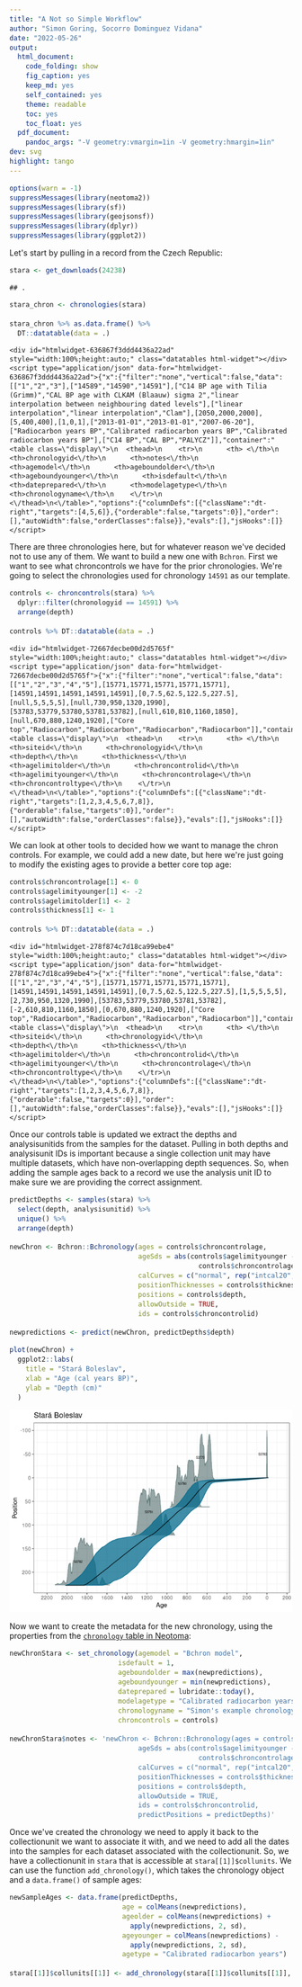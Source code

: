 ```yaml
---
title: "A Not so Simple Workflow"
author: "Simon Goring, Socorro Dominguez Vidana"
date: "2022-05-26"
output:
  html_document:
    code_folding: show
    fig_caption: yes
    keep_md: yes
    self_contained: yes
    theme: readable
    toc: yes
    toc_float: yes
  pdf_document:
    pandoc_args: "-V geometry:vmargin=1in -V geometry:hmargin=1in"
dev: svg
highlight: tango
---
```



```r
options(warn = -1)
suppressMessages(library(neotoma2))
suppressMessages(library(sf))
suppressMessages(library(geojsonsf))
suppressMessages(library(dplyr))
suppressMessages(library(ggplot2))
```

Let's start by pulling in a record from the Czech Republic:


```r
stara <- get_downloads(24238)
```

```
## .
```

```r
stara_chron <- chronologies(stara)

stara_chron %>% as.data.frame() %>% 
  DT::datatable(data = .)
```

```{=html}
<div id="htmlwidget-636867f3ddd4436a22ad" style="width:100%;height:auto;" class="datatables html-widget"></div>
<script type="application/json" data-for="htmlwidget-636867f3ddd4436a22ad">{"x":{"filter":"none","vertical":false,"data":[["1","2","3"],["14589","14590","14591"],["C14 BP age with Tilia (Grimm)","CAL BP age with CLKAM (Blaauw) sigma 2","linear interpolation between neighbouring dated levels"],["linear interpolation","linear interpolation","Clam"],[2050,2000,2000],[5,400,400],[1,0,1],["2013-01-01","2013-01-01","2007-06-20"],["Radiocarbon years BP","Calibrated radiocarbon years BP","Calibrated radiocarbon years BP"],["C14 BP","CAL BP","PALYCZ"]],"container":"<table class=\"display\">\n  <thead>\n    <tr>\n      <th> <\/th>\n      <th>chronologyid<\/th>\n      <th>notes<\/th>\n      <th>agemodel<\/th>\n      <th>ageboundolder<\/th>\n      <th>ageboundyounger<\/th>\n      <th>isdefault<\/th>\n      <th>dateprepared<\/th>\n      <th>modelagetype<\/th>\n      <th>chronologyname<\/th>\n    <\/tr>\n  <\/thead>\n<\/table>","options":{"columnDefs":[{"className":"dt-right","targets":[4,5,6]},{"orderable":false,"targets":0}],"order":[],"autoWidth":false,"orderClasses":false}},"evals":[],"jsHooks":[]}</script>
```

There are three chronologies here, but for whatever reason we've decided not to use any of them.  We want to build a new one with `Bchron`. First we want to see what chroncontrols we have for the prior chronologies. We're going to select the chronologies used for chronology `14591` as our template.  



```r
controls <- chroncontrols(stara) %>% 
  dplyr::filter(chronologyid == 14591) %>% 
  arrange(depth)

controls %>% DT::datatable(data = .)
```

```{=html}
<div id="htmlwidget-72667decbe00d2d5765f" style="width:100%;height:auto;" class="datatables html-widget"></div>
<script type="application/json" data-for="htmlwidget-72667decbe00d2d5765f">{"x":{"filter":"none","vertical":false,"data":[["1","2","3","4","5"],[15771,15771,15771,15771,15771],[14591,14591,14591,14591,14591],[0,7.5,62.5,122.5,227.5],[null,5,5,5,5],[null,730,950,1320,1990],[53783,53779,53780,53781,53782],[null,610,810,1160,1850],[null,670,880,1240,1920],["Core top","Radiocarbon","Radiocarbon","Radiocarbon","Radiocarbon"]],"container":"<table class=\"display\">\n  <thead>\n    <tr>\n      <th> <\/th>\n      <th>siteid<\/th>\n      <th>chronologyid<\/th>\n      <th>depth<\/th>\n      <th>thickness<\/th>\n      <th>agelimitolder<\/th>\n      <th>chroncontrolid<\/th>\n      <th>agelimityounger<\/th>\n      <th>chroncontrolage<\/th>\n      <th>chroncontroltype<\/th>\n    <\/tr>\n  <\/thead>\n<\/table>","options":{"columnDefs":[{"className":"dt-right","targets":[1,2,3,4,5,6,7,8]},{"orderable":false,"targets":0}],"order":[],"autoWidth":false,"orderClasses":false}},"evals":[],"jsHooks":[]}</script>
```

We can look at other tools to decided how we want to manage the chron controls.  For example, we could add a new date, but here we're just going to modify the existing ages to provide a better core top age:


```r
controls$chroncontrolage[1] <- 0
controls$agelimityounger[1] <- -2
controls$agelimitolder[1] <- 2
controls$thickness[1] <- 1

controls %>% DT::datatable(data = .)
```

```{=html}
<div id="htmlwidget-278f874c7d18ca99ebe4" style="width:100%;height:auto;" class="datatables html-widget"></div>
<script type="application/json" data-for="htmlwidget-278f874c7d18ca99ebe4">{"x":{"filter":"none","vertical":false,"data":[["1","2","3","4","5"],[15771,15771,15771,15771,15771],[14591,14591,14591,14591,14591],[0,7.5,62.5,122.5,227.5],[1,5,5,5,5],[2,730,950,1320,1990],[53783,53779,53780,53781,53782],[-2,610,810,1160,1850],[0,670,880,1240,1920],["Core top","Radiocarbon","Radiocarbon","Radiocarbon","Radiocarbon"]],"container":"<table class=\"display\">\n  <thead>\n    <tr>\n      <th> <\/th>\n      <th>siteid<\/th>\n      <th>chronologyid<\/th>\n      <th>depth<\/th>\n      <th>thickness<\/th>\n      <th>agelimitolder<\/th>\n      <th>chroncontrolid<\/th>\n      <th>agelimityounger<\/th>\n      <th>chroncontrolage<\/th>\n      <th>chroncontroltype<\/th>\n    <\/tr>\n  <\/thead>\n<\/table>","options":{"columnDefs":[{"className":"dt-right","targets":[1,2,3,4,5,6,7,8]},{"orderable":false,"targets":0}],"order":[],"autoWidth":false,"orderClasses":false}},"evals":[],"jsHooks":[]}</script>
```

Once our controls table is updated we extract the depths and analysisunitids from the samples for the dataset. Pulling in both depths and analysisunit IDs is important because a single collection unit may have multiple datasets, which have non-overlapping depth sequences. So, when adding the sample ages back to a record we use the analysis unit ID to make sure we are providing the correct assignment.


```r
predictDepths <- samples(stara) %>%
  select(depth, analysisunitid) %>% 
  unique() %>% 
  arrange(depth)

newChron <- Bchron::Bchronology(ages = controls$chroncontrolage,
                                ageSds = abs(controls$agelimityounger - 
                                               controls$chroncontrolage),
                                calCurves = c("normal", rep("intcal20", 4)),
                                positionThicknesses = controls$thickness,
                                positions = controls$depth,
                                allowOutside = TRUE,
                                ids = controls$chroncontrolid)

newpredictions <- predict(newChron, predictDepths$depth)
```


```r
plot(newChron) +
  ggplot2::labs(
    title = "Stará Boleslav",
    xlab = "Age (cal years BP)",
    ylab = "Depth (cm)"
  )
```

![](complex_workflow_files/figure-html/chronologyPlot-1.png)<!-- -->

Now we want to create the metadata for the new chronology, using the properties from the [`chronology` table in Neotoma](https://open.neotomadb.org/dbschema/tables/chronologies.html):


```r
newChronStara <- set_chronology(agemodel = "Bchron model",
                           isdefault = 1,
                           ageboundolder = max(newpredictions),
                           ageboundyounger = min(newpredictions),
                           dateprepared = lubridate::today(),
                           modelagetype = "Calibrated radiocarbon years BP",
                           chronologyname = "Simon's example chronology",
                           chroncontrols = controls)

newChronStara$notes <- 'newChron <- Bchron::Bchronology(ages = controls$chroncontrolage,
                                ageSds = abs(controls$agelimityounger - 
                                               controls$chroncontrolage),
                                calCurves = c("normal", rep("intcal20", 4)),
                                positionThicknesses = controls$thickness,
                                positions = controls$depth,
                                allowOutside = TRUE,
                                ids = controls$chroncontrolid,
                                predictPositions = predictDepths)'
```

Once we've created the chronology we need to apply it back to the collectionunit we want to associate it with, and we need to add all the dates into the samples for each dataset associated with the collectionunit.  So, we have a collectionunit in `stara` that is accessible at `stara[[1]]$collunits`. We can use the function `add_chronology()`, which takes the chronology object and a `data.frame()` of sample ages:


```r
newSampleAges <- data.frame(predictDepths,
                            age = colMeans(newpredictions),
                            ageolder = colMeans(newpredictions) + 
                              apply(newpredictions, 2, sd),
                            ageyounger = colMeans(newpredictions) - 
                              apply(newpredictions, 2, sd),
                            agetype = "Calibrated radiocarbon years")

stara[[1]]$collunits[[1]] <- add_chronology(stara[[1]]$collunits[[1]], newChronStara, newSampleAges)
```

